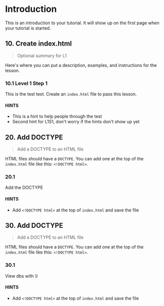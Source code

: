 # Introduction

This is an introduction to your tutorial. It will show up on the first page when your tutorial is started.

## 10. Create index.html

> Optional summary for L1

Here's where you can put a description, examples, and instructions for the lesson. 

### 10.1 Level 1 Step 1

This is the test text. Create an `index.html` file to pass this lesson.

#### HINTS

* This is a hint to help people through the test
* Second hint for L1S1, don't worry if the hints don't show up yet

## 20. Add DOCTYPE

> Add a DOCTYPE to an HTML file

HTML files should have a `DOCTYPE`. You can add one at the top of the `index.html` file like this: `<!DOCTYPE html>`.

### 20.1

Add the DOCTYPE

#### HINTS

* Add `<!DOCTYPE html>` at the top of `index.html` and save the file

## 30. Add DOCTYPE

> Add a DOCTYPE to an HTML file

HTML files should have a `DOCTYPE`. You can add one at the top of the `index.html` file like this: `<!DOCTYPE html>`.

### 30.1

View dbs with \l

#### HINTS

* Add `<!DOCTYPE html>` at the top of `index.html` and save the file

